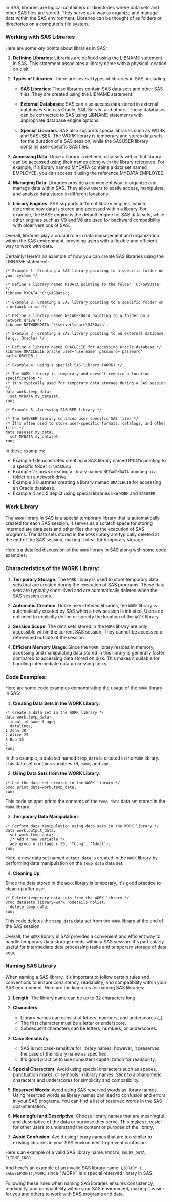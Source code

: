 In SAS, libraries are logical containers or directories where data sets and other SAS files are stored. They serve as a way to organize and manage data within the SAS environment. Libraries can be thought of as folders or directories on a computer's file system.



### Working with SAS Libraries

Here are some key points about libraries in SAS:

1. **Defining Libraries**: Libraries are defined using the LIBNAME statement in SAS. This statement associates a library name with a physical location on disk.

2. **Types of Libraries**: There are several types of libraries in SAS, including:
   
   - **SAS Libraries**: These libraries contain SAS data sets and other SAS files. They are created using the LIBNAME statement.
   
   - **External Databases**: SAS can also access data stored in external databases such as Oracle, SQL Server, and others. These databases can be connected to SAS using LIBNAME statements with appropriate database engine options.
   
   - **Special Libraries**: SAS also supports special libraries such as WORK and SASUSER. The WORK library is temporary and stores data sets for the duration of a SAS session, while the SASUSER library contains user-specific SAS files.

3. **Accessing Data**: Once a library is defined, data sets within that library can be accessed using their names along with the library reference. For example, if a library named MYDATA contains a data set named EMPLOYEE, you can access it using the reference MYDATA.EMPLOYEE.

4. **Managing Data**: Libraries provide a convenient way to organize and manage data within SAS. They allow users to easily access, manipulate, and analyze data stored in different locations.

5. **Library Engines**: SAS supports different library engines, which determine how data is stored and accessed within a library. For example, the BASE engine is the default engine for SAS data sets, while other engines such as V9 and V6 are used for backward compatibility with older versions of SAS.

Overall, libraries play a crucial role in data management and organization within the SAS environment, providing users with a flexible and efficient way to work with data.

Certainly! Here's an example of how you can create SAS libraries using the LIBNAME statement:

```sas
/* Example 1: Creating a SAS library pointing to a specific folder on your system */

/* Define a library named MYDATA pointing to the folder 'C:\SASData' */
libname MYDATA 'C:\SASData';

/* Example 2: Creating a SAS library pointing to a specific folder on a network drive */

/* Define a library named NETWORKDATA pointing to a folder on a network drive */
libname NETWORKDATA '\\server\share\SASData';

/* Example 3: Creating a SAS library pointing to an external database (e.g., Oracle) */

/* Define a library named ORACLELIB for accessing Oracle database */
libname ORACLELIB oracle user='username' password='password' path='ORCLDB';

/* Example 4: Using a special SAS library (WORK) */

/* The WORK library is temporary and doesn't require a location specification */
/* It's typically used for temporary data storage during a SAS session */
data work.temp_data;
  set MYDATA.my_dataset;
run;

/* Example 5: Accessing SASUSER library */

/* The SASUSER library contains user-specific SAS files */
/* It's often used to store user-specific formats, catalogs, and other files */
data sasuser.my_data;
  set MYDATA.my_dataset;
run;
```

In these examples:

- Example 1 demonstrates creating a SAS library named `MYDATA` pointing to a specific folder `C:\SASData`.
- Example 2 shows creating a library named `NETWORKDATA` pointing to a folder on a network drive.
- Example 3 illustrates creating a library named `ORACLELIB` for accessing an Oracle database.
- Example 4 and 5 depict using special libraries like `WORK` and `SASUSER`.



### Work Library

The `WORK` library in SAS is a special temporary library that is automatically created for each SAS session. It serves as a scratch space for storing intermediate data sets and other files during the execution of SAS programs. The data sets stored in the `WORK` library are typically deleted at the end of the SAS session, making it ideal for temporary storage.

Here's a detailed discussion of the `WORK` library in SAS along with some code examples:

### Characteristics of the WORK Library:

1. **Temporary Storage**: The `WORK` library is used to store temporary data sets that are created during the execution of SAS programs. These data sets are typically short-lived and are automatically deleted when the SAS session ends.

2. **Automatic Creation**: Unlike user-defined libraries, the `WORK` library is automatically created by SAS when a new session is initiated. Users do not need to explicitly define or specify the location of the `WORK` library.

3. **Session Scope**: The data sets stored in the `WORK` library are only accessible within the current SAS session. They cannot be accessed or referenced outside of the session.

4. **Efficient Memory Usage**: Since the `WORK` library resides in memory, accessing and manipulating data stored in this library is generally faster compared to accessing data stored on disk. This makes it suitable for handling intermediate data processing tasks.

### Code Examples:

Here are some code examples demonstrating the usage of the `WORK` library in SAS:

1. **Creating Data Sets in the WORK Library**:

```sas
/* Create a data set in the WORK library */
data work.temp_data;
  input id name $ age;
  datalines;
1 John 30
2 Alice 25
3 Bob 35
;
run;
```

In this example, a data set named `temp_data` is created in the `WORK` library. This data set contains variables `id`, `name`, and `age`.

2. **Using Data Sets from the WORK Library**:

```sas
/* Use the data set created in the WORK library */
proc print data=work.temp_data;
run;
```

This code snippet prints the contents of the `temp_data` data set stored in the `WORK` library.

3. **Temporary Data Manipulation**:

```sas
/* Perform data manipulation using data sets in the WORK library */
data work.output_data;
  set work.temp_data;
  /* Add a new variable */
  age_group = ifn(age < 30, 'Young', 'Adult');
run;
```

Here, a new data set named `output_data` is created in the `WORK` library by performing data manipulation on the `temp_data` data set.

4. **Cleaning Up**:

Since the data stored in the `WORK` library is temporary, it's good practice to clean up after use:

```sas
/* Delete temporary data sets from the WORK library */
proc datasets library=work nodetails nolist;
  delete temp_data;
run;
```

This code deletes the `temp_data` data set from the `WORK` library at the end of the SAS session.

Overall, the `WORK` library in SAS provides a convenient and efficient way to handle temporary data storage needs within a SAS session. It's particularly useful for intermediate data processing tasks and temporary storage of data sets.



### Naming SAS Library

When naming a SAS library, it's important to follow certain rules and conventions to ensure consistency, readability, and compatibility within your SAS environment. Here are the key rules for naming SAS libraries:

1. **Length**: The library name can be up to 32 characters long. 

2. **Characters**: 
   
   - Library names can consist of letters, numbers, and underscores (_).
   - The first character must be a letter or underscore.
   - Subsequent characters can be letters, numbers, or underscores.

3. **Case Sensitivity**: 
   
   - SAS is not case-sensitive for library names; however, it preserves the case of the library name as specified. 
   - It's good practice to use consistent capitalization for readability.

4. **Special Characters**: Avoid using special characters such as spaces, punctuation marks, or symbols in library names. Stick to alphanumeric characters and underscores for simplicity and compatibility.

5. **Reserved Words**: Avoid using SAS reserved words as library names. Using reserved words as library names can lead to confusion and errors in your SAS programs. You can find a list of reserved words in the SAS documentation.

6. **Meaningful and Descriptive**: Choose library names that are meaningful and descriptive of the data or purpose they serve. This makes it easier for other users to understand the content or purpose of the library.

7. **Avoid Confusion**: Avoid using library names that are too similar to existing libraries in your SAS environment to prevent confusion. 

Here's an example of a valid SAS library name: `MYDATA`, `SALES_DATA`, `CLIENT_INFO`.

And here's an example of an invalid SAS library name: `LIBRARY 1`, `SALES&PROFIT`, `WORK`, since "WORK" is a special reserved library in SAS.

Following these rules when naming SAS libraries ensures consistency, readability, and compatibility within your SAS environment, making it easier for you and others to work with SAS programs and data.
